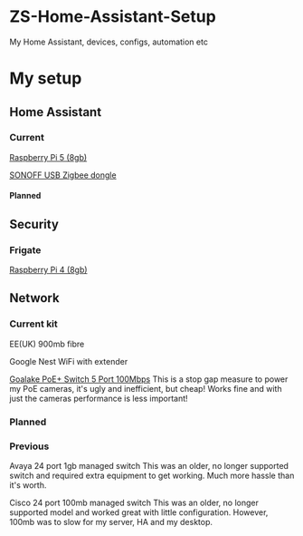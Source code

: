 # ZS-Home-Assistant-Setup
My Home Assistant, devices, configs, automation etc

# My setup

## Home Assistant
### Current
<a target="_blank" href="https://www.amazon.co.uk/gp/search?ie=UTF8&tag=basuk036-21&linkCode=ur2&linkId=f79f0e265b3f2fc0fb89815b1592f991&camp=1634&creative=6738&index=computers&keywords=Raspberry Pi 5 (8gb)">Raspberry Pi 5 (8gb)</a>

<a target="_blank" href="https://www.amazon.co.uk/gp/search?ie=UTF8&tag=basuk036-21&linkCode=ur2&linkId=57c09ac598653ce026ce5011a4e2da4d&camp=1634&creative=6738&index=computers&keywords=SONOFF Universal Zigbee 3.0 USB Dongle Plus Gateway with Antenna for Home Assistant, IoBroker, Zigbee2MQTT">SONOFF USB Zigbee dongle</a>

#### Planned

## Security
### Frigate
<a target="_blank" href="https://www.amazon.co.uk/gp/search?ie=UTF8&tag=basuk036-21&linkCode=ur2&linkId=bae574f2b1d26e1c4dc864b7b4f18a73&camp=1634&creative=6738&index=computers&keywords=Raspberry Pi 4 (8gb)">Raspberry Pi 4 (8gb)</a>

## Network
### Current kit
EE(UK) 900mb fibre 

Google Nest WiFi with extender

<a target="_blank" href="https://www.amazon.co.uk/gp/search?ie=UTF8&tag=basuk036-21&linkCode=ur2&linkId=32c43af7de64b551eedd0fd89f65bb12&camp=1634&creative=6738&index=computers&keywords= Goalake PoE+ Switch 5 Port 100Mbps">Goalake PoE+ Switch 5 Port 100Mbps</a>
This is a stop gap measure to power my PoE cameras, it's ugly and inefficient, but cheap! Works fine and with just the cameras performance is less important!


### Planned

### Previous
Avaya 24 port 1gb managed switch
This was an older, no longer supported switch and required extra equipment to get working. Much more hassle than it's worth.

Cisco 24 port 100mb managed switch
This was an older, no longer supported model and worked great with little configuration. However, 100mb was to slow for my server, HA and my desktop. 
